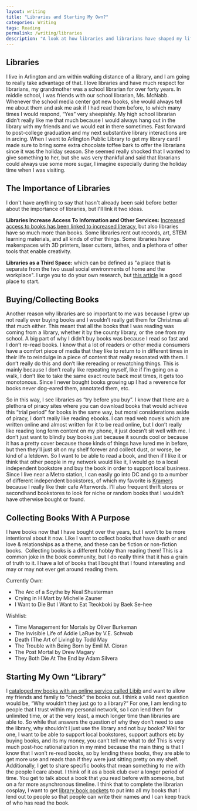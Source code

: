 ```yaml
---
layout: writing
title: "Libraries and Starting My Own?"
categories: Writing
tags: Reading
permalink: /writing/libraries
description: "A look at how libraries and librarians have shaped my life, and how I want to stay connected with them."
---
```


## Libraries
I live in Arlington and am within walking distance of a library, and I am going to really take advantage of that. I love libraries and have much respect for librarians, my grandmother was a school librarian for over forty years. In middle school, I was friends with our school librarian, Ms. McNabb. Whenever the school media center got new books, she would always tell me about them and ask me ask if I had read them before, to which many times I would respond, “Yes” very sheepishly. My high school librarian didn’t really like me that much because I would always hang out in the library with my friends and we would eat in there sometimes. Fast forward to post-college graduation and my next substantive library interactions are in arcing. When I went to Arlington Public Library to get my library card I made sure to bring some extra chocolate toffee bark to offer the librarians since it was the holiday season. She seemed really shocked that I wanted to give something to her, but she was very thankful and said that librarians could always use some more sugar, I imagine especially during the holiday time when I was visiting.

## The Importance of Libraries
I don't have anything to say that hasn't already been said before better about the importance of libraries, but I'll link it two ideas.

**Libraries Increase Access To Information and Other Services:** [Increased access to books has been linked to increased literacy](https://www2.ed.gov/datastory/bookaccess/index.html), but also libraries have so much more than books. Some libraries rent out records, art, STEM learning materials, and all kinds of other things. Some libraries have makerspaces with 3D printers, laser cutters, lathes, and a plethora of other tools that enable creativity.

**Libraries as a Third Space:** which can be defined as "a place that is separate from the two usual social environments of home and the workplace". I urge you to do your own research, but [this article](https://www.aei.org/politics-and-public-opinion/libraries-should-be-third-places/) is a good place to start.

## Buying/Collecting Books
Another reason why libraries are so important to me was because I grew up not really ever buying books and I wouldn’t really get them for Christmas all that much either. This meant that all the books that I was reading was coming from a library, whether it by the county library, or the one from my school. A big part of why I didn’t buy books was because I read so fast and I don’t re-read books. I know that a lot of readers or other media consumers have a comfort piece of media that they like to return to in different times in their life to reindulge in a piece of content that really resonated with them. I don’t really do this and don’t like rereading or rewatching things. This is mainly because I don’t really like repeating myself, like if I’m going on a walk, I don’t like to take the same exact route back most times, it gets too monotonous. Since I never bought books growing up I had a reverence for books never dog-eared them, annotated them, etc.

So in this way, I see libraries as “try before you buy”. I know that there are a plethora of piracy sites where you can download books that would achieve this “trial period” for books in the same way, but moral considerations aside of piracy, I don’t really like reading ebooks. I can read web novels which are written online and almost written for it to be read online, but I don’t really like reading long form content on my phone, it just doesn’t sit well with me. I don’t just want to blindly buy books just because it sounds cool or because it has a pretty cover because those kinds of things have lured me in before, but then they’ll just sit on my shelf forever and collect dust, or worse, be kind of a letdown. So I want to be able to read a book, and then if I like it or think that other people in my network would like it, I would go to a local independent bookstore and buy the book in order to support local business. Since I live near a Metro station, I can easily go into DC and go to a number of different independent bookstores, of which my favorite is [Kramers](https://www.kramers.com/) because I really like their cafe Afterwords. I’ll also frequent thrift stores or secondhand bookstores to look for niche or random books that I wouldn’t have otherwise bought or found.

## Collecting Books With A Purpose
I have books now that I have bought over the years, but I won’t to be more intentional about it now. Like I want to collect books that have death or and love & relationships as a theme, and these can be fiction or non-fiction books.  Collecting books is a different hobby than reading them! This is a common joke in the book community, but I do really think that it has a grain of truth to it. I have a lot of books that I bought that I found interesting and may or may not ever get around reading them.

Currently Own:
- The Arc of a Scythe by Neal Shusterman
- Crying in H Mart by Michelle Zauner
- I Want to Die But I Want to Eat Tteokboki by Baek Se-hee

Wishlist:
- Time Management for Mortals by Oliver Burkeman
- The Invisible Life of Addie LaRue by V.E. Schwab
- Death (The Art of Living) by Todd May
- The Trouble with Being Born by Emil M. Cioran
- The Post Mortal by Drew Magary
- They Both Die At The End by Adam Silvera

## Starting My Own “Library”
I [cataloged my books with an online service called Libib](https://www.libib.com/u/reesdraminski) and want to allow my friends and family to “check” the books out. I think a valid next question would be, “Why wouldn’t they just go to a library?” For one, I am lending to people that I trust within my personal network, so I can lend them for unlimited time, or at the very least, a much longer time than libraries are able to. So while that answers the question of why they don’t need to use the library, why shouldn’t I just use the library and not buy books? Well for one, I want to be able to support local bookstores, support authors etc by buying books, and its my money, you can’t tell me what to do! This is very much post-hoc rationalization in my mind because the main thing is that I know that I won’t re-read books, so by lending these books, they are able to get more use and reads than if they were just sitting pretty on my shelf. Additionally, I get to share specific books that mean something to me with the people I care about. I think of it as a book club over a longer period of time. You get to talk about a book that you read before with someone, but on a far more asynchronous timeline. I think that to complete the librarian cosplay, I want to get [library book pockets](https://www.thelibrarystore.com/product/cn41-1000/library-book-pockets) to put into all my books that I lend out to people so that people can write their names and I can keep track of who has read the book.